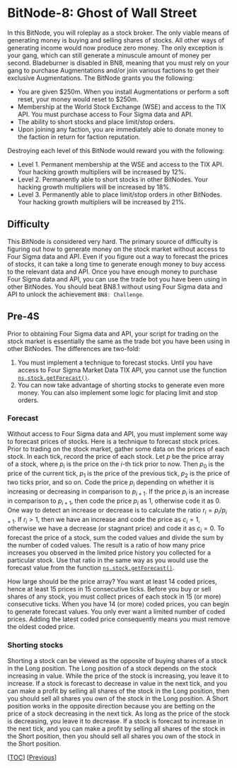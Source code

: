 # BitNode-8: Ghost of Wall Street

In this BitNode, you will roleplay as a stock broker. The only viable means of
generating money is buying and selling shares of stocks. All other ways of
generating income would now produce zero money. The only exception is your gang,
which can still generate a minuscule amount of money per second. Bladeburner is
disabled in BN8, meaning that you must rely on your gang to purchase
Augmentations and/or join various factions to get their exclusive Augmentations.
The BitNode grants you the following:

-   You are given $250m. When you install Augmentations or perform a soft reset,
    your money would reset to $250m.
-   Membership at the World Stock Exchange (WSE) and access to the TIX API. You
    must purchase access to Four Sigma data and API.
-   The ability to short stocks and place limit/stop orders.
-   Upon joining any faction, you are immediately able to donate money to the
    faction in return for faction reputation.

Destroying each level of this BitNode would reward you with the following:

-   Level 1. Permanent membership at the WSE and access to the TIX API. Your
    hacking growth multipliers will be increased by 12%.
-   Level 2. Permanently able to short stocks in other BitNodes. Your hacking
    growth multipliers will be increased by 18%.
-   Level 3. Permanently able to place limit/stop orders in other BitNodes. Your
    hacking growth multipliers will be increased by 21%.

## Difficulty

This BitNode is considered very hard. The primary source of difficulty is
figuring out how to generate money on the stock market without access to Four
Sigma data and API. Even if you figure out a way to forecast the prices of
stocks, it can take a long time to generate enough money to buy access to the
relevant data and API. Once you have enough money to purchase Four Sigma data
and API, you can use the trade bot you have been using in other BitNodes. You
should beat BN8.1 without using Four Sigma data and API to unlock the
achievement `BN8: Challenge`.

## Pre-4S

Prior to obtaining Four Sigma data and API, your script for trading on the stock
market is essentially the same as the trade bot you have been using in other
BitNodes. The differences are two-fold:

1. You must implement a technique to forecast stocks. Until you have access to
   Four Sigma Market Data TIX API, you cannot use the function
   [`ns.stock.getForecast()`](https://github.com/bitburner-official/bitburner-src/blob/stable/markdown/bitburner.tix.getforecast.md).
1. You can now take advantage of shorting stocks to generate even more money.
   You can also implement some logic for placing limit and stop orders.

### Forecast

Without access to Four Sigma data and API, you must implement some way to
forecast prices of stocks. Here is a technique to forecast stock prices. Prior
to trading on the stock market, gather some data on the prices of each stock. In
each tick, record the price of each stock. Let $p$ be the price array of a
stock, where $p_i$ is the price on the $i$-th tick prior to now. Then $p_0$ is
the price of the current tick, $p_1$ is the price of the previous tick, $p_2$ is
the price of two ticks prior, and so on. Code the price $p_i$ depending on
whether it is increasing or decreasing in comparison to $p_{i+1}$. If the price
$p_i$ is an increase in comparison to $p_{i+1}$, then code the price $p_i$ as 1,
otherwise code it as 0. One way to detect an increase or decrease is to
calculate the ratio $r_i = p_i / p_{i+1}$. If $r_i > 1$, then we have an
increase and code the price as $c_i = 1$, otherwise we have a decrease (or
stagnant price) and code it as $c_i = 0$. To forecast the price of a stock, sum
the coded values and divide the sum by the number of coded values. The result is
a ratio of how many price increases you observed in the limited price history
you collected for a particular stock. Use that ratio in the same way as you
would use the forecast value from the function
[`ns.stock.getForecast()`](https://github.com/bitburner-official/bitburner-src/blob/stable/markdown/bitburner.tix.getforecast.md).

How large should be the price array? You want at least 14 coded prices, hence at
least 15 prices in 15 consecutive ticks. Before you buy or sell shares of any
stock, you must collect prices of each stock in 15 (or more) consecutive ticks.
When you have 14 (or more) coded prices, you can begin to generate forecast
values. You only ever want a limited number of coded prices. Adding the latest
coded price consequently means you must remove the oldest coded price.

### Shorting stocks

Shorting a stock can be viewed as the opposite of buying shares of a stock in
the Long position. The Long position of a stock depends on the stock increasing
in value. While the price of the stock is increasing, you leave it to increase.
If a stock is forecast to decrease in value in the next tick, and you can make a
profit by selling all shares of the stock in the Long position, then you should
sell all shares you own of the stock in the Long position. A Short position
works in the opposite direction because you are betting on the price of a stock
decreasing in the next tick. As long as the price of the stock is decreasing,
you leave it to decrease. If a stock is forecast to increase in the next tick,
and you can make a profit by selling all shares of the stock in the Short
position, then you should sell all shares you own of the stock in the Short
position.

[[TOC](README.md "Table of Contents")]
[[Previous](gang.md "BitNode-2: Rise of the Underworld")]
